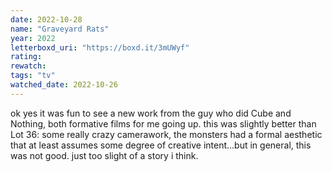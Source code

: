 ```yaml
---
date: 2022-10-28
name: "Graveyard Rats"
year: 2022
letterboxd_uri: "https://boxd.it/3mUWyf"
rating: 
rewatch: 
tags: "tv"
watched_date: 2022-10-26
---
```


ok yes it was fun to see a new work from the guy who did Cube and Nothing, both formative films for me going up. this was slightly better than Lot 36: some really crazy camerawork, the monsters had a formal aesthetic that at least assumes some degree of creative intent...but in general, this was not good. just too slight of a story i think.
